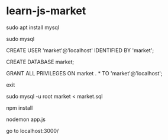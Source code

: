 # learn-js-market
sudo apt install mysql

sudo mysql

CREATE USER 'market'@'localhost' IDENTIFIED BY 'market';

CREATE DATABASE market;

GRANT ALL PRIVILEGES ON market . * TO 'market'@'localhost';

exit

sudo mysql -u root market < market.sql

npm install

nodemon app.js

go to localhost:3000/